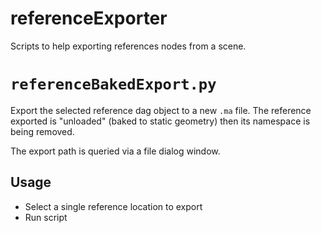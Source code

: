 # referenceExporter

Scripts to help exporting references nodes from a scene.

# `referenceBakedExport.py`

Export the selected reference dag object to a new `.ma` file.
The reference exported is "unloaded" (baked to static geometry) then its namespace is being removed.

The export path is queried via a file dialog window.

## Usage

- Select a single reference location to export
- Run script